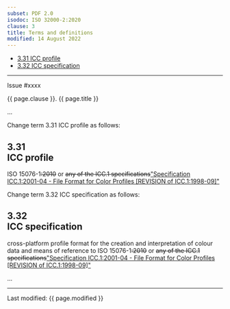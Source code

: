 ```yaml
---
subset: PDF 2.0
isodoc: ISO 32000-2:2020
clause: 3
title: Terms and definitions
modified: 14 August 2022
---
```


<ul class="noprint">
 <li><a href="#H3.31">3.31 ICC profile</a>
 </li>
 <li><a href="#H3.32">3.32 ICC specification</a>
 </li>
</ul>
<hr>

<link rel="stylesheet" href="../assets/iso-style.css">
<div class="isostyle">
<div class="fixedpopup" id="issuelink">
    Issue #xxxx
</div>

<p class="fake-h1">{{ page.clause }}. {{ page.title }}</p>

<p>...</p>

<p class="location">Change term 3.31 ICC profile as follows:</p>

<h2 id="H3.31">3.31<br/>ICC profile</h2>
<p>
ISO 15076-1<del onMouseEnter="mouseEnter(this)" data-issue="181">:2010</del> or <del onMouseEnter="mouseEnter(this)" data-issue="181">any of the ICC.1 specifications</del><ins onMouseEnter="mouseEnter(this)" data-issue="181">"Specification ICC.1:2001-04 - File Format for Color Profiles [REVISION of ICC.1:1998-09]"</ins>
</p>

<p class="location">Change term 3.32 ICC specification as follows:</p>

<h2 id="H3.32">3.32<br/>ICC specification</h2>
<p>
cross-platform profile format for the creation and interpretation of colour data and means of reference to ISO 15076-1<del onMouseEnter="mouseEnter(this)" data-issue="181">:2010</del> or <del onMouseEnter="mouseEnter(this)" data-issue="181">any of the ICC.1 specifications</del><ins onMouseEnter="mouseEnter(this)" data-issue="181">"Specification ICC.1:2001-04 - File Format for Color Profiles [REVISION of ICC.1:1998-09]"</ins>
</p>

<p>...</p>

</div>


<hr>
<p class="footnote">Last modified: {{ page.modified }}</p>
